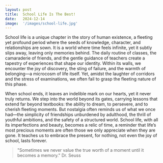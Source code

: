 ```yaml
---
layout: post
title:  School Life Is The Best!
date:   2024-12-14
image:  '/images/school-life.jpg'
---
```

School life is a unique chapter in the story of human existence, a fleeting yet profound period where the seeds of knowledge, character, and relationships are sown. It is a world where time feels infinite, yet it subtly slips away, leaving only memories behind. The daily routine of classes, the camaraderie of friends, and the gentle guidance of teachers create a tapestry of experiences that shape our identity. Within its walls, we encounter the joy of discovery, the sting of failure, and the warmth of belonging—a microcosm of life itself. Yet, amidst the laughter of corridors and the stress of examinations, we often fail to grasp the fleeting nature of this phase.

When school ends, it leaves an indelible mark on our hearts, yet it never truly returns. We step into the world beyond its gates, carrying lessons that extend far beyond textbooks: the ability to dream, to persevere, and to cherish fleeting moments. But nostalgia often reminds us of what we once had—the simplicity of friendships unburdened by adulthood, the thrill of youthful ambitions, and the safety of a structured world. School life, with all its imperfections and beauty, becomes a relic of time, a reminder that life’s most precious moments are often those we only appreciate when they are gone. It teaches us to embrace the present, for nothing, not even the joy of school, lasts forever.


>"Sometimes we never value the true worth of a moment until it becomes a memory."
> Dr. Seuss
